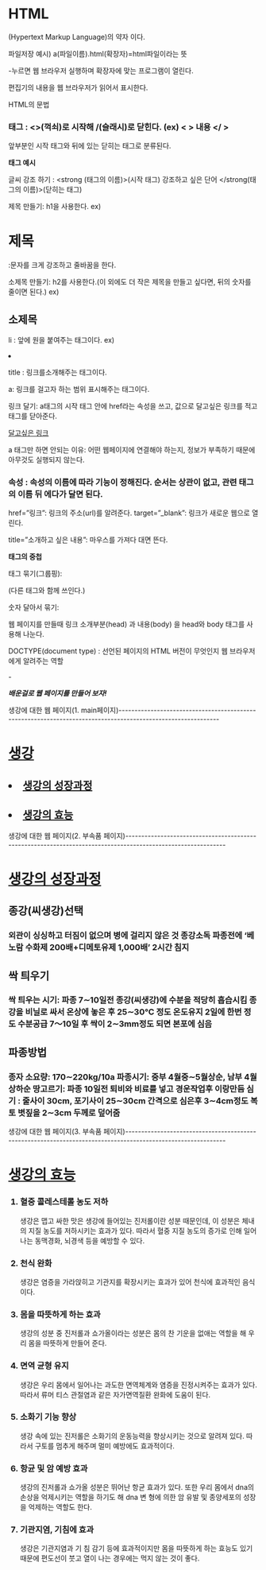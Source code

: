 # HTML

(Hypertext Markup Language)의 약자 이다.

파일저장 예시) a(파일이름).html(확장자)=html파일이라는 뜻

-누르면 웹 브라우저 실행하며 확장자에 맞는 프로그램이 열린다.

편집기의 내용을 웹 브라우저가 읽어서 표시한다.

HTML의 문법

### **태그** : <>(꺽쇠)로 시작해 /(슬래시)로 닫힌다. (ex) <          > 내용 </            >

앞부분인 시작 태그와 뒤에 있는 닫히는 태그로 분류된다.

**태그 예시**

글씨 강조 하기 : <strong (태그의 이름)>(시작 태그) 강조하고 싶은 단어 </strong(태그의 이름)>(닫히는 태그)

제목 만들기: h1을 사용한다. ex) <h1> 제목 </h1> :문자를 크게 강조하고 줄바꿈을 한다.

소제목 만들기: h2를 사용한다.(이 외에도 더 작은 제목을 만들고 싶다면, 뒤의 숫자를 줄이면 된다.) ex) <h2> 소제목 </h2>

li : 앞에 원을 붙여주는 태그이다.   ex) <li>   </li> 

title : 링크를소개해주는 태그이다. 

a: 링크를 걸고자 하는 범위 표시해주는 태그이다. <br>

링크 달기: a태그의 시작 태그 안에 href라는 속성을 쓰고, 값으로 달고싶은 링크를 적고  태그를 닫아준다. <br>

<a href = “링크”> 달고싶은 링크 </a>  <br>

a 태그만 하면 안되는 이유: 어떤 웹페이지에 연결해야 하는지, 정보가 부족하기 때문에 아무것도 실행되지 않는다.

### **속성** :  속성의 이름에 따라 기능이 정해진다. 순서는 상관이 없고, 관련 태그의 이름 뒤 에다가 달면 된다.

href=”링크”: 링크의 주소(url)를 알려준다.    target=”_blank”: 링크가 새로운 웹으로 열린다.

title=”소개하고 싶은 내용”: 마우스를 가져다 대면 뜬다.

**태그의 중첩**

태그 묶기(그룹핑): <ul>    </ul>(다른 태그와 함께 쓰인다.)

숫자 달아서 묶기: <ol>    </ol>

웹 페이지를 만들때 링크 소개부분(head) 과 내용(body) 을 head와 body 태그를 사용해 나눈다.

DOCTYPE(document type) : 선언된 페이지의 HTML 버전이 무엇인지 웹 브라우저에게 알려주는 역할

-<!DOCTYPE html>

***배운걸로 웹 페이지를 만들어 보자!***

생강에 대한 웹 페이지(1. main페이지)-------------------------------------------------------------------------------------------------------------



<!DOCTYPE html>
<html>
    <head>
        <title>생강에 대해 알아보자.</title>
        <mata charset="utf-8">
    </head>
    <body>
        <h1><a href="1.html">생강</a></h1>
        <h2><li><a href="2.html">생강의 성장과정</a></li></h2>
        <h2><li><a href="3.html">생강의 효능</a></li></h2>
    </body>
</html>

            
생강에 대한 웹 페이지(2. 부속품 페이지)-------------------------------------------------------------------------------------------------------------



          
<!DOCTYPE html>
<html>
    <head>
        <title>생강에 대해 알아보자.</title>
        <mata charset="utf-8">
    </head>
    <body>
        <h1><a href="1.html">생강의 성장과정</a></h1>
        <h2>종강(씨생강)선택</h2>
            <h3>외관이 싱싱하고 터짐이 없으며 병에 걸리지 않은 것
                종강소독
                파종전에 ‘베노람 수화제 200배+디메토유제 1,000배’ 2시간 침지</h3> 
                <h2>싹 틔우기</h2>
            <h3>싹 틔우는 시기: 파종 7∼10일전
                종강(씨생강)에 수분을 적당히 흡습시킴
                종강을 비닐로 싸서 온상에 놓은 후 25∼30℃ 정도 온도유지
                2일에 한번 정도 수분공급
                 7～10일 후 싹이 2∼3mm정도 되면 본포에 심음</h3>
                 <h2>파종방법</h2>
                    <h3>종자 소요량: 170∼220kg/10a
            파종시기: 중부 4월중∼5월상순, 남부 4월상하순
            땅고르기: 파종 10일전 퇴비와 비료를 넣고 경운작업후 이랑만듬
            심기 : 줄사이 30cm, 포기사이 25∼30cm 간격으로 심은후 3∼4cm정도 복토
            볏짚을 2∼3cm 두께로 덮어줌</h3>
    </body>
</html>


생강에 대한 웹 페이지(3. 부속품 페이지)-------------------------------------------------------------------------------------------------------------




<!DOCTYPE html>
<html>
    <head>
        <title>생강에 대해 알아보자.</title>
        <mata charset="utf-8">
    </head>
    <body>
        <h1><a href="1.html">생강의 효능</a></h1>
      <ol>
<h3><li>혈중 콜레스테롤 농도 저하</li></h3>
생강은 맵고 싸한 맛은 생강에 들어있는 진저롤이란 성분 때문인데, 이 성분은 체내의 지질 농도를 저하시키는 효과가 있다. 따라서 혈중 지질 농도의 증가로 인해 일어나는 동맥경화, 뇌경색 등을 예방할 수 있다.
<h3><li>천식 완화</li></h3>
생강은 염증을 가라앉히고 기관지를 확장시키는 효과가 있어 천식에 효과적인 음식이다.
<h3><li>몸을 따뜻하게 하는 효과</li></h3>
생강의 성분 중 진저롤과 쇼가올이라는 성분은 몸의 찬 기운을 없애는 역할을 해 우리 몸을 따뜻하게 만들어 준다.
<h3><li>면역 균형 유지</li></h3>
생강은 우리 몸에서 일어나는 과도한 면역체계와 염증을 진정시켜주는 효과가 있다. 따라서 류머 티스 관절염과 같은 자가면역질환 완화에 도움이 된다.
<h3><li>소화기 기능 향상</li></h3>
생강 속에 있는 진저롤은 소화기의 운동능력을 향상시키는 것으로 알려져 있다. 따라서 구토를 멈추게 해주며 멀미 예방에도 효과적이다.
<h3><li>항균 및 암 예방 효과</li></h3>
생강의 진저롤과 쇼가올 성분은 뛰어난 항균 효과가 있다. 또한 우리 몸에서 dna의 손상을 억제시키는 역할을 하기도 해 dna 변 형에 의한 암 유발 및 종양세포의 성장을 억제하는 역할도 한다.
<h3><li>기관지염, 기침에 효과</li></h3>
생강은 기관지염과 기 침 감기 등에 효과적이지만 몸을 따뜻하게 하는 효능도 있기 때문에 편도선이 붓고 열이 나는 경우에는 먹지 않는 것이 좋다.
</ol>  
    </body>
</html>
